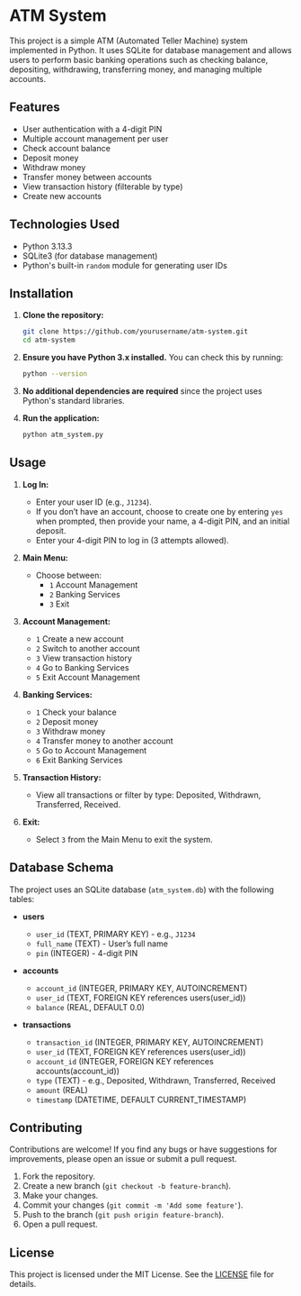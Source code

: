 # ATM System

This project is a simple ATM (Automated Teller Machine) system implemented in Python. It uses SQLite for database management and allows users to perform basic banking operations such as checking balance, depositing, withdrawing, transferring money, and managing multiple accounts.

## Features

- User authentication with a 4-digit PIN
- Multiple account management per user
- Check account balance
- Deposit money
- Withdraw money
- Transfer money between accounts
- View transaction history (filterable by type)
- Create new accounts

## Technologies Used

- Python 3.13.3
- SQLite3 (for database management)
- Python's built-in `random` module for generating user IDs

## Installation

1. **Clone the repository:**
   ```bash
   git clone https://github.com/yourusername/atm-system.git
   cd atm-system
   ```

2. **Ensure you have Python 3.x installed.** You can check this by running:
   ```bash
   python --version
   ```

3. **No additional dependencies are required** since the project uses Python's standard libraries.

4. **Run the application:**
   ```bash
   python atm_system.py
   ```

## Usage

1. **Log In:**
   - Enter your user ID (e.g., `J1234`).
   - If you don’t have an account, choose to create one by entering `yes` when prompted, then provide your name, a 4-digit PIN, and an initial deposit.
   - Enter your 4-digit PIN to log in (3 attempts allowed).

2. **Main Menu:**
   - Choose between:
     - `1` Account Management
     - `2` Banking Services
     - `3` Exit

3. **Account Management:**
   - `1` Create a new account
   - `2` Switch to another account
   - `3` View transaction history
   - `4` Go to Banking Services
   - `5` Exit Account Management

4. **Banking Services:**
   - `1` Check your balance
   - `2` Deposit money
   - `3` Withdraw money
   - `4` Transfer money to another account
   - `5` Go to Account Management
   - `6` Exit Banking Services

5. **Transaction History:**
   - View all transactions or filter by type: Deposited, Withdrawn, Transferred, Received.

6. **Exit:**
   - Select `3` from the Main Menu to exit the system.

## Database Schema

The project uses an SQLite database (`atm_system.db`) with the following tables:

- **users**
  - `user_id` (TEXT, PRIMARY KEY) - e.g., `J1234`
  - `full_name` (TEXT) - User’s full name
  - `pin` (INTEGER) - 4-digit PIN

- **accounts**
  - `account_id` (INTEGER, PRIMARY KEY, AUTOINCREMENT)
  - `user_id` (TEXT, FOREIGN KEY references users(user_id))
  - `balance` (REAL, DEFAULT 0.0)

- **transactions**
  - `transaction_id` (INTEGER, PRIMARY KEY, AUTOINCREMENT)
  - `user_id` (TEXT, FOREIGN KEY references users(user_id))
  - `account_id` (INTEGER, FOREIGN KEY references accounts(account_id))
  - `type` (TEXT) - e.g., Deposited, Withdrawn, Transferred, Received
  - `amount` (REAL)
  - `timestamp` (DATETIME, DEFAULT CURRENT_TIMESTAMP)

## Contributing

Contributions are welcome! If you find any bugs or have suggestions for improvements, please open an issue or submit a pull request.

1. Fork the repository.
2. Create a new branch (`git checkout -b feature-branch`).
3. Make your changes.
4. Commit your changes (`git commit -m 'Add some feature'`).
5. Push to the branch (`git push origin feature-branch`).
6. Open a pull request.

## License

This project is licensed under the MIT License. See the [LICENSE](LICENSE) file for details.